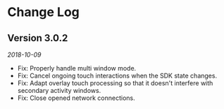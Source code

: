# Change Log

## Version 3.0.2

_2018-10-09_

 *  Fix: Properly handle multi window mode.
 *  Fix: Cancel ongoing touch interactions when the SDK state changes.
 *  Fix: Adapt overlay touch processing so that it doesn't interfere with secondary activity windows.
 *  Fix: Close opened network connections.
